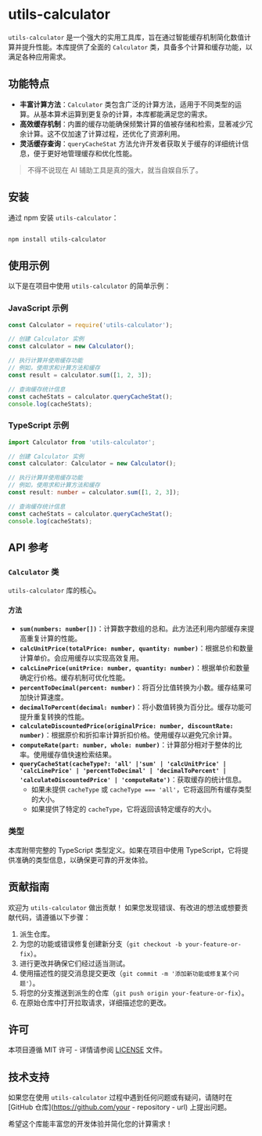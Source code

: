 # utils-calculator 

`utils-calculator` 是一个强大的实用工具库，旨在通过智能缓存机制简化数值计算并提升性能。本库提供了全面的 `Calculator` 类，具备多个计算和缓存功能，以满足各种应用需求。 

## 功能特点
- **丰富计算方法**：`Calculator` 类包含广泛的计算方法，适用于不同类型的运算。从基本算术运算到更复杂的计算，本库都能满足您的需求。 
- **高效缓存机制**：内置的缓存功能确保频繁计算的值被存储和检索，显著减少冗余计算。这不仅加速了计算过程，还优化了资源利用。 
- **灵活缓存查询**：`queryCacheStat` 方法允许开发者获取关于缓存的详细统计信息，便于更好地管理缓存和优化性能。 

> 不得不说现在 AI 辅助工具是真的强大，就当自娱自乐了。

## 安装 
通过 npm 安装 `utils-calculator`： 
```bash 

npm install utils-calculator 

``` 

## 使用示例 

以下是在项目中使用 `utils-calculator` 的简单示例： 

### JavaScript 示例 
```javascript 
const Calculator = require('utils-calculator'); 

// 创建 Calculator 实例 
const calculator = new Calculator(); 

// 执行计算并使用缓存功能 
// 例如，使用求和计算方法和缓存 
const result = calculator.sum([1, 2, 3]); 

// 查询缓存统计信息 
const cacheStats = calculator.queryCacheStat(); 
console.log(cacheStats); 
``` 

### TypeScript 示例 
```typescript 
import Calculator from 'utils-calculator'; 

// 创建 Calculator 实例 
const calculator: Calculator = new Calculator(); 

// 执行计算并使用缓存功能 
// 例如，使用求和计算方法和缓存 
const result: number = calculator.sum([1, 2, 3]); 

// 查询缓存统计信息 
const cacheStats = calculator.queryCacheStat(); 
console.log(cacheStats); 
``` 

## API 参考 
### `Calculator` 类 
`utils-calculator` 库的核心。 

#### 方法 
- **`sum(numbers: number[])`**：计算数字数组的总和。此方法还利用内部缓存来提高重复计算的性能。 
- **`calcUnitPrice(totalPrice: number, quantity: number)`**：根据总价和数量计算单价。会应用缓存以实现高效复用。 
- **`calcLinePrice(unitPrice: number, quantity: number)`**：根据单价和数量确定行价格。缓存机制可优化性能。 
- **`percentToDecimal(percent: number)`**：将百分比值转换为小数。缓存结果可加快计算速度。 
- **`decimalToPercent(decimal: number)`**：将小数值转换为百分比。缓存功能可提升重复转换的性能。 
- **`calculateDiscountedPrice(originalPrice: number, discountRate: number)`**：根据原价和折扣率计算折扣价格。使用缓存以避免冗余计算。 
- **`computeRate(part: number, whole: number)`**：计算部分相对于整体的比率。使用缓存值快速检索结果。 
- **`queryCacheStat(cacheType?: 'all' |'sum' | 'calcUnitPrice' | 'calcLinePrice' | 'percentToDecimal' | 'decimalToPercent' | 'calculateDiscountedPrice' | 'computeRate')`**：获取缓存的统计信息。 
  - 如果未提供 `cacheType` 或 `cacheType === 'all'`，它将返回所有缓存类型的大小。 
  - 如果提供了特定的 `cacheType`，它将返回该特定缓存的大小。 

### 类型 
本库附带完整的 TypeScript 类型定义。如果在项目中使用 TypeScript，它将提供准确的类型信息，以确保更可靠的开发体验。 

## 贡献指南 
欢迎为 `utils-calculator` 做出贡献！ 如果您发现错误、有改进的想法或想要贡献代码，请遵循以下步骤： 
1. 派生仓库。 
2. 为您的功能或错误修复创建新分支（`git checkout -b your-feature-or-fix`）。 
3. 进行更改并确保它们经过适当测试。 
4. 使用描述性的提交消息提交更改（`git commit -m '添加新功能或修复某个问题'`）。 
5. 将您的分支推送到派生的仓库（`git push origin your-feature-or-fix`）。 
6. 在原始仓库中打开拉取请求，详细描述您的更改。 

## 许可 
本项目遵循 MIT 许可 - 详情请参阅 [LICENSE](LICENSE) 文件。 

## 技术支持 
如果您在使用 `utils-calculator` 过程中遇到任何问题或有疑问，请随时在 [GitHub 仓库](https://github.com/your - repository - url) 上提出问题。 

希望这个库能丰富您的开发体验并简化您的计算需求！  
